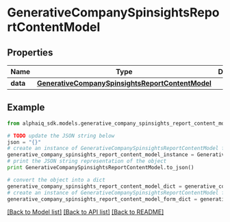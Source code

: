 # GenerativeCompanySpinsightsReportContentModel


## Properties

Name | Type | Description | Notes
------------ | ------------- | ------------- | -------------
**data** | [**GenerativeCompanySpinsightsReportContentModel**](GenerativeCompanySpinsightsReportContentModel.md) |  | 

## Example

```python
from alphaiq_sdk.models.generative_company_spinsights_report_content_model import GenerativeCompanySpinsightsReportContentModel

# TODO update the JSON string below
json = "{}"
# create an instance of GenerativeCompanySpinsightsReportContentModel from a JSON string
generative_company_spinsights_report_content_model_instance = GenerativeCompanySpinsightsReportContentModel.from_json(json)
# print the JSON string representation of the object
print GenerativeCompanySpinsightsReportContentModel.to_json()

# convert the object into a dict
generative_company_spinsights_report_content_model_dict = generative_company_spinsights_report_content_model_instance.to_dict()
# create an instance of GenerativeCompanySpinsightsReportContentModel from a dict
generative_company_spinsights_report_content_model_form_dict = generative_company_spinsights_report_content_model.from_dict(generative_company_spinsights_report_content_model_dict)
```
[[Back to Model list]](../README.md#documentation-for-models) [[Back to API list]](../README.md#documentation-for-api-endpoints) [[Back to README]](../README.md)


